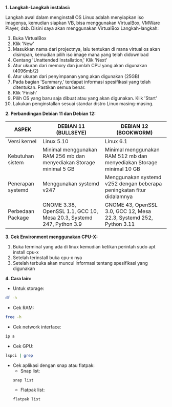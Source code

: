 **1. Langkah-Langkah instalasi:**

Langkah awal dalam menginstall OS Linux adalah menyiapkan iso imagenya, kemudian siapkan VB, bisa menggunakan VirtualBox, VMWare Player, dsb. Disini saya akan menggunakan VirtualBox
Langkah-langkah:
1. Buka VirtualBox
2. Klik 'New'
3. Masukkan nama dari projectnya, lalu tentukan di mana virtual os akan disimpan, kemudian pilih iso image mana yang telah didownload
4. Centang 'Unattended Installation,' Klik 'Next'
5. Atur ukuran dari memory dan jumlah CPU yang akan digunakan (4096mb/2)
6. Atur ukuran dari penyimpanan yang akan digunakan (25GB)
7. Pada bagian 'Summary,' terdapat informasi spesifikasi yang telah ditentukan. Pastikan semua benar.
8. Klik 'Finish'
9. Pilih OS yang baru saja dibuat atau yang akan digunakan. Klik 'Start'
10. Lakukan penginstallan sesuai standar distro Linux masing-masing.

**2. Perbandingan Debian 11 dan Debian 12:**

| ASPEK                | DEBIAN 11 (BULLSEYE) | DEBIAN 12 (BOOKWORM)  |
|----------------------|----------------------|-----------------------|
| Versi kernel         | Linux 5.10           | Linux 6.1             |
| Kebutuhan sistem     | Minimal menggunakan RAM 256 mb dan menyediakan Storage minimal 5 GB   | Minimal menggunakan RAM 512 mb dan menyediakan Storage minimal 10 GB |
| Penerapan systemd    | Menggunakan systemd v247     | Menggunakan systemd v252 dengan beberapa peningkatan fitur didalamnya |
| Perbedaan Package    | GNOME 3.38, OpenSSL 1.1, GCC 10, Mesa 20.3, Systemd 247, Python 3.9 | GNOME 43, OpenSSL 3.0, GCC 12, Mesa 22.3, Systemd 252, Python 3.11 |

**3. Cek Environment menggunakan CPU-X:**

1. Buka terminal yang ada di linux kemudian ketikan perintah sudo apt install cpu-x
2. Setelah terinstall buka cpu-x nya
3. Setelah terbuka akan muncul informasi tentang spesifikasi yang digunakan

**4. Cara lain:**

- Untuk storage: 
```bash
df -h
```
- Cek RAM:
```bash
free -h
```
- Cek network interface:
```bash
ip a
```
- Cek GPU:
```bash
lspci | grep
```
- Cek aplikasi dengan snap atau flatpak:
    - Snap list: 
    ```bash
    snap list
    ```
    - Flatpak list:
    ```bash
    flatpak list
    ```
